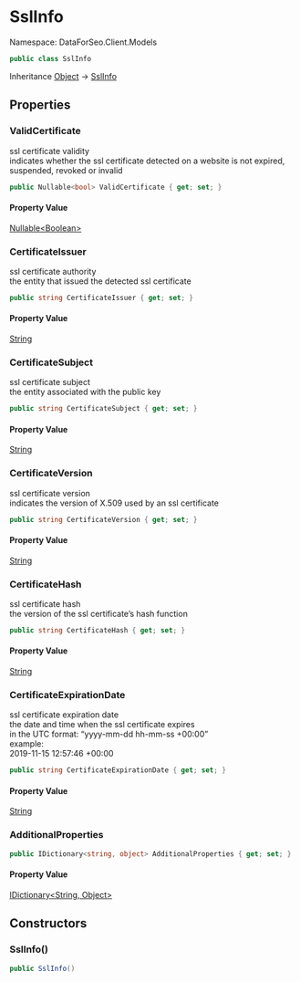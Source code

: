 # SslInfo

Namespace: DataForSeo.Client.Models

```csharp
public class SslInfo
```

Inheritance [Object](https://docs.microsoft.com/en-us/dotnet/api/system.object) → [SslInfo](./dataforseo.client.models.sslinfo.md)

## Properties

### **ValidCertificate**

ssl certificate validity
 <br>indicates whether the ssl certificate detected on a website is not expired, suspended, revoked or invalid

```csharp
public Nullable<bool> ValidCertificate { get; set; }
```

#### Property Value

[Nullable&lt;Boolean&gt;](https://docs.microsoft.com/en-us/dotnet/api/system.nullable-1)<br>

### **CertificateIssuer**

ssl certificate authority
 <br>the entity that issued the detected ssl certificate

```csharp
public string CertificateIssuer { get; set; }
```

#### Property Value

[String](https://docs.microsoft.com/en-us/dotnet/api/system.string)<br>

### **CertificateSubject**

ssl certificate subject
 <br>the entity associated with the public key

```csharp
public string CertificateSubject { get; set; }
```

#### Property Value

[String](https://docs.microsoft.com/en-us/dotnet/api/system.string)<br>

### **CertificateVersion**

ssl certificate version
 <br>indicates the version of X.509 used by an ssl certificate

```csharp
public string CertificateVersion { get; set; }
```

#### Property Value

[String](https://docs.microsoft.com/en-us/dotnet/api/system.string)<br>

### **CertificateHash**

ssl certificate hash
 <br>the version of the ssl certificate’s hash function

```csharp
public string CertificateHash { get; set; }
```

#### Property Value

[String](https://docs.microsoft.com/en-us/dotnet/api/system.string)<br>

### **CertificateExpirationDate**

ssl certificate expiration date
 <br>the date and time when the ssl certificate expires
 <br>in the UTC format: “yyyy-mm-dd hh-mm-ss +00:00”
 <br>example:
 <br>2019-11-15 12:57:46 +00:00

```csharp
public string CertificateExpirationDate { get; set; }
```

#### Property Value

[String](https://docs.microsoft.com/en-us/dotnet/api/system.string)<br>

### **AdditionalProperties**

```csharp
public IDictionary<string, object> AdditionalProperties { get; set; }
```

#### Property Value

[IDictionary&lt;String, Object&gt;](https://docs.microsoft.com/en-us/dotnet/api/system.collections.generic.idictionary-2)<br>

## Constructors

### **SslInfo()**

```csharp
public SslInfo()
```
